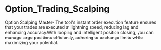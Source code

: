 # Option_Trading_Scalping
Option Scalping Master- The tool's instant order execution feature ensures that your trades are executed at lightning speed, reducing lag and enhancing accuracy.With looping and intelligent position closing, you can manage large positions efficiently, adhering to exchange limits while maximizing your potential.
